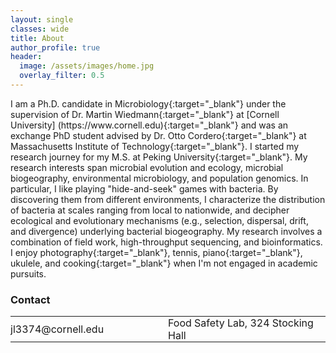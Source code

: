 ```yaml
---
layout: single
classes: wide
title: About
author_profile: true
header:
  image: /assets/images/home.jpg
  overlay_filter: 0.5
---
```


I am a Ph.D. candidate in [Microbiology](https://micro.cornell.edu){:target="_blank"} under the supervision of [Dr. Martin Wiedmann](https://foodsafety.foodscience.cornell.edu){:target="_blank"} at [Cornell University] (https://www.cornell.edu){:target="_blank"} and was an exchange PhD student advised by [Dr. Otto Cordero](https://www.corderolab.org/research/){:target="_blank"} at [Massachusetts Institute of Technology](http://www.mit.edu){:target="_blank"}. I started my research journey for my M.S. at [Peking University](http://english.pku.edu.cn){:target="_blank"}. 
My research interests span microbial evolution and ecology, microbial biogeography, environmental microbiology, and population genomics. In particular, I like playing "hide-and-seek" games with bacteria. By discovering them from different environments, I characterize the distribution of bacteria at scales ranging from local to nationwide, and decipher ecological and evolutionary mechanisms (e.g., selection, dispersal, drift, and divergence) underlying bacterial biogeography. My research involves a combination of field work, high-throughput sequencing, and bioinformatics. I enjoy [photography](https://500px.com/cccelialiao){:target="_blank"}, tennis, [piano](https://list.youku.com/albumlist/show/id_51847948.html?spm=a2h0j.11185381.bpmodule-playpage-righttitle.5~H2~A){:target="_blank"}, ukulele, and [cooking](https://photos.app.goo.gl/9taqK59gWNfDu55JA){:target="_blank"} when I'm not engaged in academic pursuits.


### Contact

<table style="width:100%">
<tr>
	<td width="50%"><a  href="mailto:jl3374@cornell.edu" title="Email me"><i class="fa fa-fw fa-envelope"></i> jl3374@cornell.edu</a></td>
	<td width="50%"><a href="https://www.google.com/maps/place/Stocking+Hall+-+Department+of+Food+Science,+Ithaca,+NY+14850/@42.4471104,-76.4710982,17z/data=!4m2!3m1!1s0x89d081f635ffd94d:0x20c8f93819d59c15" title="Show on map" target="_blank"><i class="fa fa-fw fa-map-marker"></i> Food Safety Lab, 324 Stocking Hall</a></td>
</tr>
</table>

<style type="text/css">
  table, td {
    border: 0px solid black;
  }
  td {
    padding: 0px;
  }
	a {
		text-decoration: none;
	}
</style>
